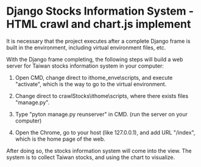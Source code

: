 # Django Stocks Information System - HTML crawl and chart.js implement

It is necessary that the project executes after a complete Django frame is built in the environment, including virtual environment files, etc.

With the Django frame completing, the following steps will build a web server for Taiwan stocks information system in your computer:

1. Open CMD, change direct to ithome_enve\scripts, and execute "activate", which is the way to go to the virtual environment.

2. Change direct to crawlStocks\ithome\scripts, where there exists files "manage.py".

3. Type "pyton manage.py reunserver" in CMD. (run the server on your computer)

4. Open the Chrome, go to your host (like 127.0.0.1), and add URL "/index", which is the home page of the web.

After doing so, the stocks information system will come into the view. The system is to collect Taiwan stocks, and using the chart to visualize.



